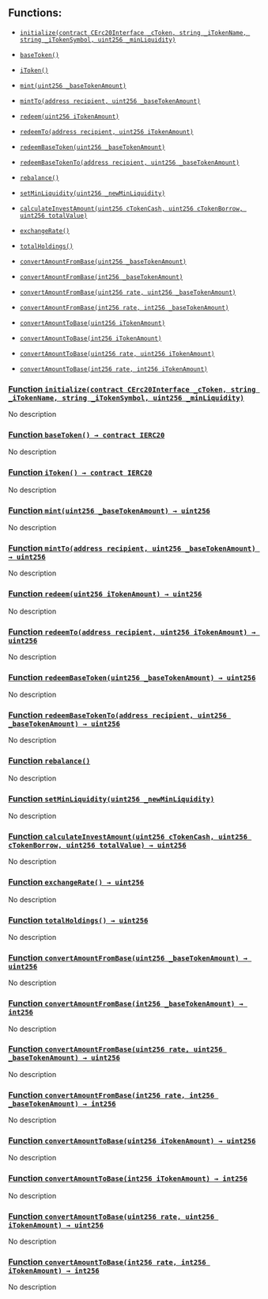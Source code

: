 ## Functions:

- [`initialize(contract CErc20Interface _cToken, string _iTokenName, string _iTokenSymbol, uint256 _minLiquidity)`](#MoneyMarket-initialize-contract-CErc20Interface-string-string-uint256-)

- [`baseToken()`](#MoneyMarket-baseToken--)

- [`iToken()`](#MoneyMarket-iToken--)

- [`mint(uint256 _baseTokenAmount)`](#MoneyMarket-mint-uint256-)

- [`mintTo(address recipient, uint256 _baseTokenAmount)`](#MoneyMarket-mintTo-address-uint256-)

- [`redeem(uint256 iTokenAmount)`](#MoneyMarket-redeem-uint256-)

- [`redeemTo(address recipient, uint256 iTokenAmount)`](#MoneyMarket-redeemTo-address-uint256-)

- [`redeemBaseToken(uint256 _baseTokenAmount)`](#MoneyMarket-redeemBaseToken-uint256-)

- [`redeemBaseTokenTo(address recipient, uint256 _baseTokenAmount)`](#MoneyMarket-redeemBaseTokenTo-address-uint256-)

- [`rebalance()`](#MoneyMarket-rebalance--)

- [`setMinLiquidity(uint256 _newMinLiquidity)`](#MoneyMarket-setMinLiquidity-uint256-)

- [`calculateInvestAmount(uint256 cTokenCash, uint256 cTokenBorrow, uint256 totalValue)`](#MoneyMarket-calculateInvestAmount-uint256-uint256-uint256-)

- [`exchangeRate()`](#MoneyMarket-exchangeRate--)

- [`totalHoldings()`](#MoneyMarket-totalHoldings--)

- [`convertAmountFromBase(uint256 _baseTokenAmount)`](#MoneyMarket-convertAmountFromBase-uint256-)

- [`convertAmountFromBase(int256 _baseTokenAmount)`](#MoneyMarket-convertAmountFromBase-int256-)

- [`convertAmountFromBase(uint256 rate, uint256 _baseTokenAmount)`](#MoneyMarket-convertAmountFromBase-uint256-uint256-)

- [`convertAmountFromBase(int256 rate, int256 _baseTokenAmount)`](#MoneyMarket-convertAmountFromBase-int256-int256-)

- [`convertAmountToBase(uint256 iTokenAmount)`](#MoneyMarket-convertAmountToBase-uint256-)

- [`convertAmountToBase(int256 iTokenAmount)`](#MoneyMarket-convertAmountToBase-int256-)

- [`convertAmountToBase(uint256 rate, uint256 iTokenAmount)`](#MoneyMarket-convertAmountToBase-uint256-uint256-)

- [`convertAmountToBase(int256 rate, int256 iTokenAmount)`](#MoneyMarket-convertAmountToBase-int256-int256-)

### [Function `initialize(contract CErc20Interface _cToken, string _iTokenName, string _iTokenSymbol, uint256 _minLiquidity)`](#MoneyMarket-initialize-contract-CErc20Interface-string-string-uint256-)

No description

### [Function `baseToken() → contract IERC20`](#MoneyMarket-baseToken--)

No description

### [Function `iToken() → contract IERC20`](#MoneyMarket-iToken--)

No description

### [Function `mint(uint256 _baseTokenAmount) → uint256`](#MoneyMarket-mint-uint256-)

No description

### [Function `mintTo(address recipient, uint256 _baseTokenAmount) → uint256`](#MoneyMarket-mintTo-address-uint256-)

No description

### [Function `redeem(uint256 iTokenAmount) → uint256`](#MoneyMarket-redeem-uint256-)

No description

### [Function `redeemTo(address recipient, uint256 iTokenAmount) → uint256`](#MoneyMarket-redeemTo-address-uint256-)

No description

### [Function `redeemBaseToken(uint256 _baseTokenAmount) → uint256`](#MoneyMarket-redeemBaseToken-uint256-)

No description

### [Function `redeemBaseTokenTo(address recipient, uint256 _baseTokenAmount) → uint256`](#MoneyMarket-redeemBaseTokenTo-address-uint256-)

No description

### [Function `rebalance()`](#MoneyMarket-rebalance--)

No description

### [Function `setMinLiquidity(uint256 _newMinLiquidity)`](#MoneyMarket-setMinLiquidity-uint256-)

No description

### [Function `calculateInvestAmount(uint256 cTokenCash, uint256 cTokenBorrow, uint256 totalValue) → uint256`](#MoneyMarket-calculateInvestAmount-uint256-uint256-uint256-)

No description

### [Function `exchangeRate() → uint256`](#MoneyMarket-exchangeRate--)

No description

### [Function `totalHoldings() → uint256`](#MoneyMarket-totalHoldings--)

No description

### [Function `convertAmountFromBase(uint256 _baseTokenAmount) → uint256`](#MoneyMarket-convertAmountFromBase-uint256-)

No description

### [Function `convertAmountFromBase(int256 _baseTokenAmount) → int256`](#MoneyMarket-convertAmountFromBase-int256-)

No description

### [Function `convertAmountFromBase(uint256 rate, uint256 _baseTokenAmount) → uint256`](#MoneyMarket-convertAmountFromBase-uint256-uint256-)

No description

### [Function `convertAmountFromBase(int256 rate, int256 _baseTokenAmount) → int256`](#MoneyMarket-convertAmountFromBase-int256-int256-)

No description

### [Function `convertAmountToBase(uint256 iTokenAmount) → uint256`](#MoneyMarket-convertAmountToBase-uint256-)

No description

### [Function `convertAmountToBase(int256 iTokenAmount) → int256`](#MoneyMarket-convertAmountToBase-int256-)

No description

### [Function `convertAmountToBase(uint256 rate, uint256 iTokenAmount) → uint256`](#MoneyMarket-convertAmountToBase-uint256-uint256-)

No description

### [Function `convertAmountToBase(int256 rate, int256 iTokenAmount) → int256`](#MoneyMarket-convertAmountToBase-int256-int256-)

No description
